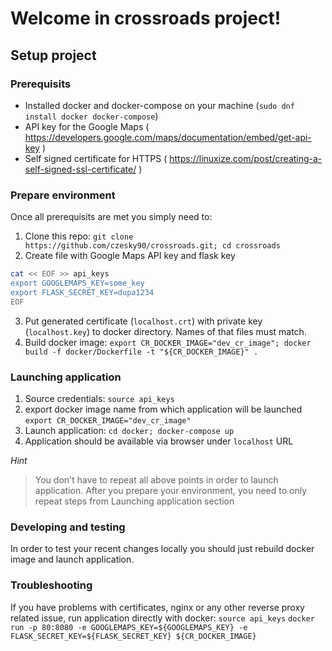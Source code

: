 # Welcome in crossroads project!

 ## Setup project

 ### Prerequisits

 * Installed docker and docker-compose on your machine (`sudo dnf install docker docker-compose`)
 * API key for the Google Maps ( https://developers.google.com/maps/documentation/embed/get-api-key )
 * Self signed certificate for HTTPS ( https://linuxize.com/post/creating-a-self-signed-ssl-certificate/ )

 ### Prepare environment

 Once all prerequisits are met you simply need to:
1. Clone this repo:
 `git clone https://github.com/czesky90/crossroads.git; cd crossroads`
2. Create file with Google Maps API key and flask key
 ```sh
cat << EOF >> api_keys
export GOOGLEMAPS_KEY=some_key
export FLASK_SECRET_KEY=dupa1234
EOF
```
 3. Put generated certificate (`localhost.crt`) with private key (`localhost.key`) to docker directory. Names of that files must match.
 4. Build docker image:
 `export CR_DOCKER_IMAGE="dev_cr_image"; docker build -f docker/Dockerfile -t "${CR_DOCKER_IMAGE}" .`

### Launching application

1. Source credentials:
`source api_keys`
2. export docker image name from which application will be launched
`export CR_DOCKER_IMAGE="dev_cr_image"`
3. Launch application:
 `cd docker; docker-compose up`
4. Application should be available via browser under `localhost` URL

*Hint*
> You don't have to repeat all above points in order to launch application.
> After you prepare your environment, you need to only repeat steps from Launching application section

### Developing and testing

In order to test your recent changes locally you should just rebuild docker image and launch application.

### Troubleshooting

If you have problems with certificates, nginx or any other reverse proxy related issue, run application directly with docker:
`source api_keys`
`docker run -p 80:8080 -e GOOGLEMAPS_KEY=${GOOGLEMAPS_KEY} -e FLASK_SECRET_KEY=${FLASK_SECRET_KEY} ${CR_DOCKER_IMAGE}`
